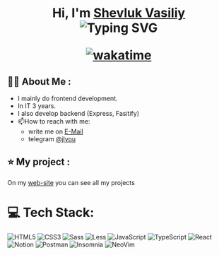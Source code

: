 <h1 align="center">Hi, I'm <a href="https://shevluk.ru/" target="_blank">Shevluk Vasiliy</a>
  
<div align="center"><img src="https://readme-typing-svg.demolab.com?font=Fira+Code&duration=4000&pause=400&center=true&width=435&lines=Frontend;JavaScript;TypeScript;React;Serverless;" alt="Typing SVG" /></div>

[![wakatime](https://wakatime.com/badge/user/93d8218d-5ac9-4ac1-bf92-3aced5ccec37.svg)](https://wakatime.com/@93d8218d-5ac9-4ac1-bf92-3aced5ccec37)

## 👨‍💻 About Me :
- I mainly do frontend development.
- In IT 3 years.
- I also develop backend (Express, Fasitify)
- 📫How to reach with me:
  - write me on  [E-Mail](mailto:shevlukvp@shevluk.ru)
  - telegram [@jlyou](https://t.me/jlyou)
 
## ⭐️ My project :
On my [web-site](https://shevluk.ru) you can see all my projects

# 💻 Tech Stack:
![HTML5](https://img.shields.io/badge/html5-%23E34F26.svg?style=for-the-badge&logo=html5&logoColor=white)
![CSS3](https://img.shields.io/badge/css3-%231572B6.svg?style=for-the-badge&logo=css3&logoColor=white)
![Sass](https://img.shields.io/badge/sass-red.svg?style=for-the-badge&logo=sass&logoColor=white)
![Less](https://img.shields.io/badge/less-blue.svg?style=for-the-badge&logo=less&logoColor=white)
![JavaScript](https://img.shields.io/badge/JavaScript-yellow?style=for-the-badge&logo=javascript&logoColor=white)
![TypeScript](https://img.shields.io/badge/TypeScript-%231572B6.svg?style=for-the-badge&logo=TypeScript&logoColor=white)
![React](https://img.shields.io/badge/react-blue?style=for-the-badge&logo=React&logoColor=white)
![Notion](https://img.shields.io/badge/Notion-%23000000.svg?style=for-the-badge&logo=notion&logoColor=white)
![Postman](https://img.shields.io/badge/Postman-FF6C37?style=for-the-badge&logo=postman&logoColor=white)
![Insomnia](https://img.shields.io/badge/insomnia-purple?style=for-the-badge&logo=insomnia&logoColor=white)
![NeoVim](https://img.shields.io/badge/neovim-darkgreen?style=for-the-badge&logo=neovim&logoColor=white)
